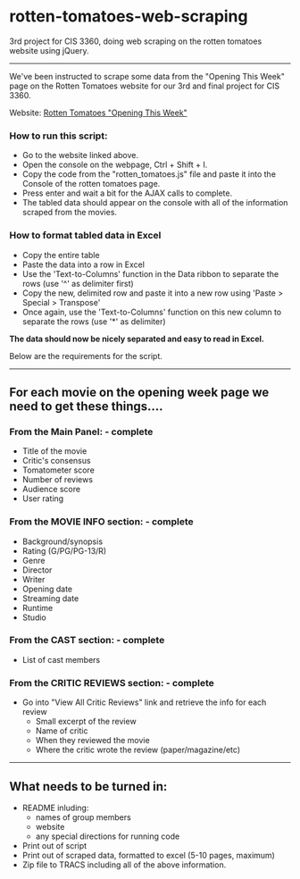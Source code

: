 # rotten-tomatoes-web-scraping
3rd project for CIS 3360, doing web scraping on the rotten tomatoes website using jQuery.

---

We've been instructed to scrape some data from the "Opening This Week" page on the Rotten Tomatoes website for our 3rd and final project for CIS 3360.

Website: [Rotten Tomatoes "Opening This Week"](https://www.rottentomatoes.com/browse/opening/)

### How to run this script:

* Go to the website linked above.
* Open the console on the webpage, Ctrl + Shift + I.
* Copy the code from the "rotten_tomatoes.js" file and paste it into the Console of the rotten tomatoes page.
* Press enter and wait a bit for the AJAX calls to complete.
* The tabled data should appear on the console with all of the information scraped from the movies.


### How to format tabled data in Excel

* Copy the entire table
* Paste the data into a row in Excel
* Use the 'Text-to-Columns' function in the Data ribbon to separate the rows (use '^' as delimiter first)
* Copy the new, delimited row and paste it into a new row using 'Paste > Special > Transpose'
* Once again, use the 'Text-to-Columns' function on this new column to separate the rows (use '\*' as delimiter)

**The data should now be nicely separated and easy to read in Excel.**


Below are the requirements for the script.

---

## For each movie on the opening week page we need to get these things....

### From the Main Panel: - complete

* Title of the movie
* Critic's consensus
* Tomatometer score
* Number of reviews
* Audience score
* User rating

### From the MOVIE INFO section: - complete

* Background/synopsis
* Rating (G/PG/PG-13/R)
* Genre
* Director
* Writer
* Opening date
* Streaming date
* Runtime
* Studio

### From the CAST section: - complete

* List of cast members

### From the CRITIC REVIEWS section: - complete

* Go into "View All Critic Reviews" link and retrieve the info for each review
	* Small excerpt of the review 
	* Name of critic
	* When they reviewed the movie
	* Where the critic wrote the review (paper/magazine/etc)

---

## What needs to be turned in:

* README inluding:
	* names of group members
	* website
	* any special directions for running code
* Print out of script
* Print out of scraped data, formatted to excel (5-10 pages, maximum)
* Zip file to TRACS including all of the above information.

